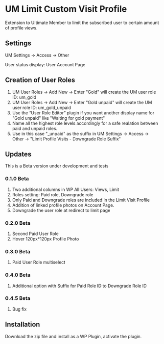 # UM Limit Custom Visit Profile
Extension to Ultimate Member to limit the subscribed user to certain amount of profile views.
## Settings
UM Settings -> Access -> Other

User status display: User Account Page

## Creation of User Roles
1. UM User Roles -> Add New -> Enter "Gold" will create the UM user role ID: um_gold
2. UM User Roles -> Add New -> Enter "Gold unpaid" will create the UM user role ID: um_gold_unpaid
3. Use the “User Role Editor” plugin if you want another  display name for "Gold unpaid" like "Waiting for gold payment"
4. Name all the highest role levels accordingly for a safe realation between paid and unpaid roles.
5. Use in this case "_unpaid" as the suffix in UM Settings -> Access -> Other -> "Limit Profile Visits - Downgrade Role Suffix"
## Updates
This is a Beta version under development and tests
### 0.1.0 Beta 
1. Two additional columns in WP All Users: Views, Limit
2. Roles setting: Paid role, Downgrade role
3. Only Paid and Downgrade roles are included in the Limit Visit Profile
4. Addition of linked profile photos on Account Page.
5. Downgrade the user role at redirect to limit page
### 0.2.0 Beta 
1. Second Paid User Role
2. Hover 120px*120px Profile Photo
### 0.3.0 Beta
1. Paid User Role multiselect
### 0.4.0 Beta
1. Additional option with Suffix for Paid Role ID to Downgrade Role ID
### 0.4.5 Beta
1. Bug fix 
## Installation
Download the zip file and install as a WP Plugin, activate the plugin.
